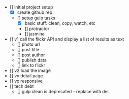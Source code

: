 - [] initial project setup
	- [x] create github rep
	- [] setup gulp tasks
		- [x] basic stuff: clean, copy, watch, etc
		- [] protractor
		- [] jasmine
- [] v1 call the flickr API and display a list of results as text
	- [] photo url
	- [] post title
	- [] post author
	- [] publish data
	- [] link to flickr
- [] v2 load the image
- [] vx detail page
- [] vx responsive
- [] tech debt
	- [] gulp clean is deprecated - replace with del
